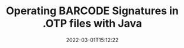 ---
############################# Static ############################
layout: "auto-gen"
date: 2022-03-01T15:12:22
draft: false
otherformats: 
breadcrumb: Create BARCODE signature on OTP for Java

############################# Head ############################
head_title: "Adding BARCODE signatures in a OTP file with Java"
head_description: "Put BARCODE Signature on OTP file for Java using a few lines of code. Use the GroupDocs Document Signature API to sign dozens file formats."

############################# Header ############################
title: "Operating BARCODE Signatures in .OTP files with Java"
description: "How to add BARCODE Signature with a few lines of Java code"
bg_image: "https://cms.admin.containerize.com/templates/aspose/App_Themes/V3/images/bg/header1.png"
bg_overlay: false
button:
    enable: true

############################# SubMenu ############################
submenu:
    enable: true

    left:
        img_alt: "GroupDocs.Signature for Java"
        image: "https://cms.admin.containerize.com/templates/groupdocs/images/product-logos/90x90-noborder/groupdocs-signature-java.png"
        product: "GroupDocs.Signature"
        platform: "Java"



############################# About ############################
about:
    enable: true
    title: "About GroupDocs.Signature for Java API"
    content: |
        [GroupDocs.Signature for Java](https://products.groupdocs.com/signature/java/) is a advanced .NET API to electronically sign digital documents using various signature types such as text, image, barcode, QR-code, stamp, form-field and metadata. Users can load, edit, validate, save, remove, preview and search digital signatures within PDF, Microsoft Word, Excel worksheets, PowerPoint presentations, Adobe Photoshop, metafiles and image file formats, with additional support for customizing signature properties as needed.
    

overview:
    enable: true
    title: "Overview API"
    content: |
        Sign your OTP files with BARCODE signatures using Java easily. You can use just a couple of Java code lines in any platform of your choice like - Windows, Linux, macOS.
        You can put BARCODE on OTP file in a very convenient way and for free. Besides that it is possible to sign OTP files using advanced BARCODE options. 
        
        There are a lot of options features to sign OTP which you may use for your purposes:

        * BARCODE position on the page can be set up as absolutely as relatively;;
        * One BARCODE signature may be placed on specified pages of multi-page documents;;
        * A lot of additional signature features like color, size, border etc. are available..
        
        There are also saving options for signed OTP file:

        * after signing file might be saved with other supported format;
        * furthermore file can be encrypted with password or saved to memory stream.

        Signing OTP files with BARCODE provides vast amount opportunities for users. Moreover there is no need for any additional software installed - like MS Office, Open Office, Adobe Acrobat Reader etc.


############################# Steps ############################
steps:
    enable: true
    title_left: "Steps to sign OTP with BARCODE in Java"
    content_left: |
        [GroupDocs.Signature for Java](https://products.groupdocs.com/signature/java/) provides ability to sign OTP documents with BARCODE signatures quick and easily.
        
        * Create an instance of Signature class providing OTP file supposed to signing as path or memory stream
        * Instantiate SignOptions class and set all demanded data.
        * Invoke the Signature.Sign passing output OTP file or memory stream

    title_right: "System Requirements"
    content_right: |
        Documents signing with GroupDocs.Signature for Java can be performed in just a few simple steps. Our APIs are supported on all major platforms and operating systems. Before executing the code below, make sure you have the following prerequisites installed on your system.

        * Operating systems: Microsoft Windows, Linux, MacOS
        * Development environments: NetBeans, Intellij IDEA, Eclipse, etc.
        * Java runtime: J2SE 6.0 and above
        * Get the latest GroupDocs.Signature for Java from [Maven](https://repository.groupdocs.com/webapp/#/artifacts/browse/tree/General/repo/com/groupdocs/groupdocs-signature)
         
    code: |
        ```java    
        
        // Set up input OTP file
        string filePath = "input.otp";
        // Set up output file
        string outputFilePath = "output.otp";

        // Instantiate Signature for input file
        Signature signature = new Signature(filePath);

        // create barcode option with predefined barcode text
        BarcodeSignOptions options = new BarcodeSignOptions("John Smith");

        // setup Barcode encoding type
        options.setEncodeType(BarcodeTypes.INTERLEAVED2OF5);

        // set signature position
        options.setLeft(50);
        options.setTop(50);
        options.setWidth(200);
        options.setHeight(50);

        // sign OTP document
        SignResult result = signature.sign(outputFilePath, options);

        ```

demos:
    enable: true
    title: "Signing OTP documents with BARCODE Live Demo"
    content: |
       Sign OTP file with BARCODE signature right now by visiting the [GroupDocs.Signature App](https://products.groupdocs.app/signature/family) website. Free online demo waiting for you.
          

more_formats:
    enable: true
    title: "Other supported BARCODE signatures for Java"
    content: "You can also sign OTP with other signature types. Please see the list below."
       
       
back_to_top:
    enable: true
---